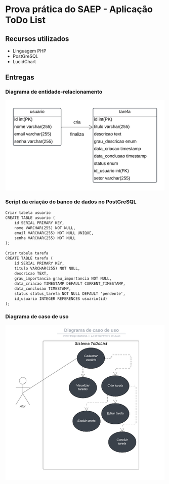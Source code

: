 # Prova prática do SAEP - Aplicação ToDo List
## Recursos utilizados
- Linguagem PHP
- PostGreSQL
- LucidChart
## Entregas
### Diagrama de entidade-relacionamento
![](docs/img/Diagrama%20de%20relacionamento.png)
### Script da criação do banco de dados no PostGreSQL
    Criar tabela usuario
    CREATE TABLE usuario (
        id SERIAL PRIMARY KEY,
        nome VARCHAR(255) NOT NULL,
        email VARCHAR(255) NOT NULL UNIQUE,
        senha VARCHAR(255) NOT NULL
    );

    Criar tabela tarefa
    CREATE TABLE tarefa (
        id SERIAL PRIMARY KEY,
        titulo VARCHAR(255) NOT NULL,
        descricao TEXT,
        grau_importancia grau_importancia NOT NULL,
        data_criacao TIMESTAMP DEFAULT CURRENT_TIMESTAMP,
        data_conclusao TIMESTAMP,
        status status_tarefa NOT NULL DEFAULT 'pendente',
        id_usuario INTEGER REFERENCES usuario(id)
    );
### Diagrama de caso de uso
![](docs/img/Diagrama%20de%20caso%20de%20uso.png)
